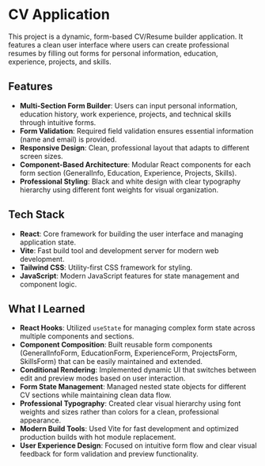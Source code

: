 # CV Application

This project is a dynamic, form-based CV/Resume builder application. It features a clean user interface where users can create professional resumes by filling out forms for personal information, education, experience, projects, and skills.

## Features

- **Multi-Section Form Builder**: Users can input personal information, education history, work experience, projects, and technical skills through intuitive forms.
- **Form Validation**: Required field validation ensures essential information (name and email) is provided.
- **Responsive Design**: Clean, professional layout that adapts to different screen sizes.
- **Component-Based Architecture**: Modular React components for each form section (GeneralInfo, Education, Experience, Projects, Skills).
- **Professional Styling**: Black and white design with clear typography hierarchy using different font weights for visual organization.

## Tech Stack

- **React**: Core framework for building the user interface and managing application state.
- **Vite**: Fast build tool and development server for modern web development.
- **Tailwind CSS**: Utility-first CSS framework for styling.
- **JavaScript**: Modern JavaScript features for state management and component logic.

## What I Learned

- **React Hooks**: Utilized `useState` for managing complex form state across multiple components and sections.
- **Component Composition**: Built reusable form components (GeneralInfoForm, EducationForm, ExperienceForm, ProjectsForm, SkillsForm) that can be easily maintained and extended.
- **Conditional Rendering**: Implemented dynamic UI that switches between edit and preview modes based on user interaction.
- **Form State Management**: Managed nested state objects for different CV sections while maintaining clean data flow.
- **Professional Typography**: Created clear visual hierarchy using font weights and sizes rather than colors for a clean, professional appearance.
- **Modern Build Tools**: Used Vite for fast development and optimized production builds with hot module replacement.
- **User Experience Design**: Focused on intuitive form flow and clear visual feedback for form validation and preview functionality.
